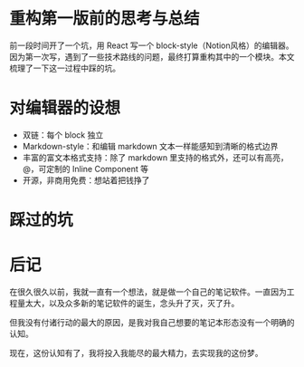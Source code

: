 # 重构第一版前的思考与总结

前一段时间开了一个坑，用 React 写一个 block-style（Notion风格）的编辑器。因为第一次写，遇到了一些技术路线的问题，最终打算重构其中的一个模块。本文梳理了一下这一过程中踩的坑。

# 对编辑器的设想
 - 双链：每个 block 独立
 - Markdown-style：和编辑 markdown 文本一样能感知到清晰的格式边界
 - 丰富的富文本格式支持：除了 markdown 里支持的格式外，还可以有高亮， @，可定制的 Inline Component 等
 - 开源，非商用免费：想站着把钱挣了


# 踩过的坑






# 后记
在很久很久以前，我就一直有一个想法，就是做一个自己的笔记软件。一直因为工程量太大，以及众多新的笔记软件的诞生，念头升了灭，灭了升。

但我没有付诸行动的最大的原因，是我对我自己想要的笔记本形态没有一个明确的认知。

现在，这份认知有了，我将投入我能尽的最大精力，去实现我的这份梦。